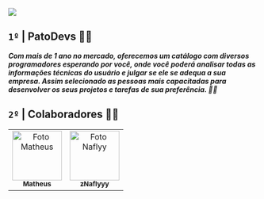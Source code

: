 ![](https://media.discordapp.net/attachments/1147184121337090048/1397799144411893770/DEVS_1.png?ex=68830965&is=6881b7e5&hm=8ce347734977690b5d2efa73dbfc34d2697d690739c34fe5ac74cbbe5aabf42b&=&format=webp&quality=lossless&width=1440&height=810)

## `1º` **|** PatoDevs 🦆🔥 
_**Com mais de 1 ano no mercado, oferecemos um catálogo com diversos programadores esperando por você, onde você poderá analisar todas as informações técnicas do usuário e julgar se ele se adequa a sua empresa. Assim selecionado as pessoas mais capacitadas para desenvolver os seus projetos e tarefas de sua preferência. 👨‍💻**_

## `2º` **|** Colaboradores 🤝💙


<table>
  <tr>
    <td align="center">
      <a href="#" title="https://github.com/matheusfrdev">
        <img src="https://avatars.githubusercontent.com/u/122581322?v=4" width="100px;" alt="Foto Matheus"/><br>
        <sub>
          <b>Matheus</b>
        </sub>
      </a>
    </td>
        </td>
    <td align="center">
      <a href="#" title="https://github.com/zNaflyy">
        <img src="https://avatars.githubusercontent.com/u/82005263?v=4" width="100px;" alt="Foto Naflyy"/><br>
        <sub>
          <b>zNaflyyy</b>
        </sub>
      </a>
  </tr>
</table>
